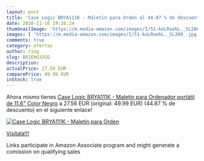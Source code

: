 ```yaml
---
layout: post
title: 'Case Logic BRYA111K - Maletín para Orden al 44.87 % de descuento'
date: 2020-11-16 19:16:24
thumbnailImage: 'https://m.media-amazon.com/images/I/51-koLRoebL._SL200_.jpg'
images: [ 'https://m.media-amazon.com/images/I/51-koLRoebL._SL200_.jpg' ]
comments: true
category: ofertas
author: ring
slug: B01EHG335Q
description:
actualPrice: 27.56 EUR
comparePrice: 49.99 EUR
inStock: true
---
```


Ahora mismo tienes [Case Logic BRYA111K - Maletín para Ordenador portátil de 11.6"  Color Negro](https://www.amazon.es/dp/B01EHG335Q/?tag=tolees-21) a 27.56 EUR (original: 49.99 EUR) (44.87 %  de descuento) en el siguiente enlace!

[![Case Logic BRYA111K - Maletín para Orden](https://m.media-amazon.com/images/I/51-koLRoebL._SL200_.jpg)](https://www.amazon.es/dp/B01EHG335Q/?tag=tolees-21)

[Visítala!!!](https://www.amazon.es/dp/B01EHG335Q/?tag=tolees-21)

Links participate in Amazon Associate program and might generate a comission on qualifying sales
